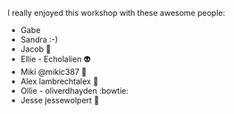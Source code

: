 I really enjoyed this workshop with these awesome people: 

* Gabe
* Sandra :-)
* Jacob :beer:
* Ellie - Echolalien :alien:
* Miki @mikic387 :honeybee:
* Alex lambrechtalex :raised_hands:
* Ollie - oliverdhayden :bowtie:
* Jesse  jessewolpert :spaghetti: